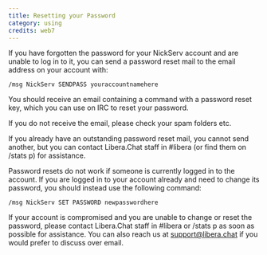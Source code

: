 ```yaml
---
title: Resetting your Password
category: using
credits: web7
---
```


If you have forgotten the password for your NickServ account and are unable to
log in to it, you can send a password reset mail to the email address on your
account with:

    /msg NickServ SENDPASS youraccountnamehere

You should receive an email containing a command with a password reset key,
which you can use on IRC to reset your password.

If you do not receive the email, please check your spam folders etc.

If you already have an outstanding password reset mail, you cannot send another,
but you can contact Libera.Chat staff in #libera (or find them on /stats p) for
assistance.

Password resets do not work if someone is currently logged in to the account.
If you are logged in to your account already and need to change its password,
you should instead use the following command:

    /msg NickServ SET PASSWORD newpasswordhere

If your account is compromised and you are unable to change or reset the
password, please contact Libera.Chat staff in #libera or /stats p as soon as
possible for assistance. You can also reach us at support@libera.chat if you
would prefer to discuss over email.
